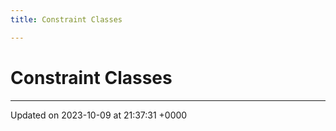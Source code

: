 ```yaml
---
title: Constraint Classes

---
```


# Constraint Classes








-------------------------------

Updated on 2023-10-09 at 21:37:31 +0000